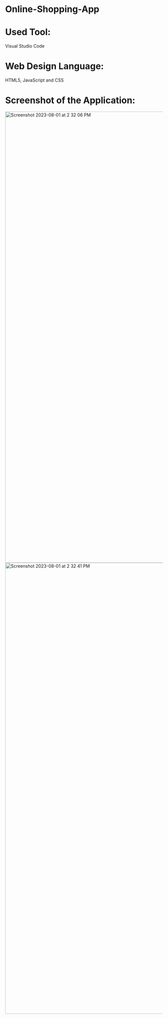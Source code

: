 # Online-Shopping-App
# Used Tool:
Visual Studio Code

# Web Design Language:
HTML5, JavaScript and CSS

# Screenshot of the Application:
<img width="1440" alt="Screenshot 2023-08-01 at 2 32 06 PM" src="https://github.com/ArpitaGon/Online-Shopping-App/assets/108892284/c7ab609a-be49-4a25-9ead-c00e0df6e860">
<img width="1440" alt="Screenshot 2023-08-01 at 2 32 41 PM" src="https://github.com/ArpitaGon/Online-Shopping-App/assets/108892284/62ae5f5c-e9df-4bf1-b547-7b58e48b328d">

